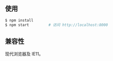 ## 使用

```bash
$ npm install
$ npm start         # 访问 http://localhost:8000
```

## 兼容性

现代浏览器及 IE11。
